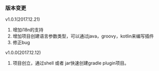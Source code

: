 ### 版本变更
v1.0.1(2017.12.21)
1. 增加i18n的支持
2. 增加项目创建语言参数类型，可以通过java，groovy，kotlin来编写插件
3. 修正bug

v1.0.0(2017.12.12)
1. 项目创立，通过shell 或者 jar快速创建gradle plugin项目。
